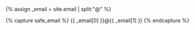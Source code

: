 {% assign _email = site.email | split:"@" %}
<style>
  .email:after{ content:'@{{ _email[1] }}'; }
</style>
{% capture safe_email %}
  <span class="email" id="email" onclick="sendMail()">{{ _email[0] }}</span>
{% endcapture %}
<script>
  function sendMail(){
    window.location = 'mailto:' + document.getElementById("email").textContent
      + '@{{ _email[1] }}';
  }
</script>
